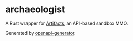 # archaeologist

A Rust wrapper for [Artifacts](https://artifactsmmo.com/), an API-based sandbox MMO.

Generated by [openapi-generator](https://openapi-generator.tech/).
